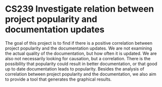 # CS239 Investigate relation between project popularity and documentation updates

The goal of this project is to find if there is a positive correlation between project popularity and the documentation updates. We are not examining the actual quality of the documentation, but how often it is updated. We are also not necessarily looking for causation, but a correlation. There is the possibility that popularity could result in better documentation, or that good up to date documentation leads to popularity. Besides the analysis of correlation between project popularity and the documentation, we also aim to provide a tool that generates the graphical results.
